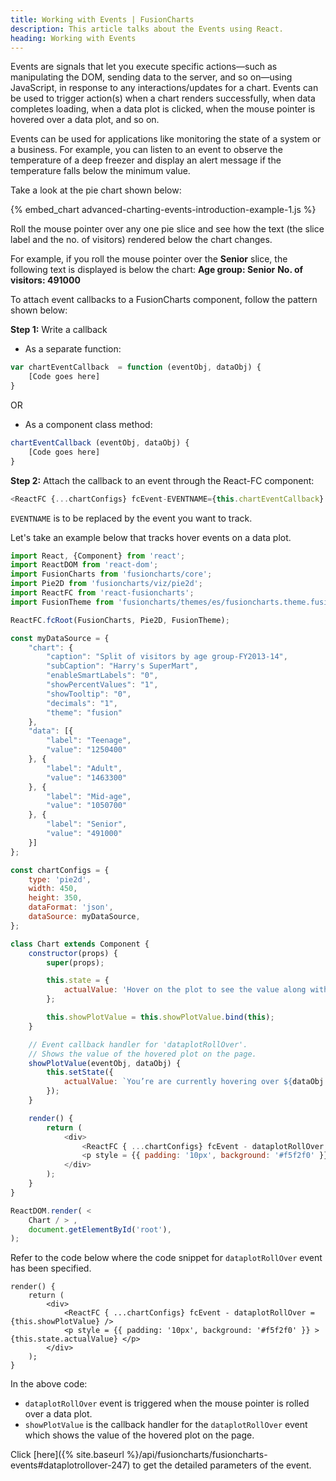 ```yaml
---
title: Working with Events | FusionCharts
description: This article talks about the Events using React.
heading: Working with Events
---
```


Events are signals that let you execute specific actions—such as manipulating the DOM, sending data to the server, and so on—using JavaScript, in response to any interactions/updates for a chart. Events can be used to trigger action(s) when a chart renders successfully, when data completes loading, when a data plot is clicked, when the mouse pointer is hovered over a data plot, and so on.

Events can be used for applications like monitoring the state of a system or a business. For example, you can listen to an event to observe the temperature of a deep freezer and display an alert message if the temperature falls below the minimum value.

Take a look at the pie chart shown below:

{% embed_chart advanced-charting-events-introduction-example-1.js %}

Roll the mouse pointer over any one pie slice and see how the text (the slice label and the no. of visitors) rendered below the chart changes.

For example, if you roll the mouse pointer over the __Senior__ slice, the following text is displayed is below the chart:
__Age group: Senior__
__No. of visitors: 491000__

To attach event callbacks to a FusionCharts component, follow the pattern shown below:

**Step 1:** Write a callback

* As a separate function:

```JavaScript
var chartEventCallback  = function (eventObj, dataObj) {
	[Code goes here]
}
```

OR

* As a component class method:

```JavaScript
chartEventCallback (eventObj, dataObj) {
	[Code goes here]
}
```

**Step 2:** Attach the callback to an event through the React-FC component:

```JavaScript
<ReactFC {...chartConfigs} fcEvent-EVENTNAME={this.chartEventCallback} />
```

`EVENTNAME` is to be replaced by the event you want to track.

Let's take an example below that tracks hover events on a data plot.

```JavaScript
import React, {Component} from 'react';
import ReactDOM from 'react-dom';
import FusionCharts from 'fusioncharts/core';
import Pie2D from 'fusioncharts/viz/pie2d';
import ReactFC from 'react-fusioncharts';
import FusionTheme from 'fusioncharts/themes/es/fusioncharts.theme.fusion';

ReactFC.fcRoot(FusionCharts, Pie2D, FusionTheme);

const myDataSource = {
    "chart": {
        "caption": "Split of visitors by age group-FY2013-14",
        "subCaption": "Harry's SuperMart",
        "enableSmartLabels": "0",
        "showPercentValues": "1",
        "showTooltip": "0",
        "decimals": "1",
        "theme": "fusion"
    },
    "data": [{
        "label": "Teenage",
        "value": "1250400"
    }, {
        "label": "Adult",
        "value": "1463300"
    }, {
        "label": "Mid-age",
        "value": "1050700"
    }, {
        "label": "Senior",
        "value": "491000"
    }]
};

const chartConfigs = {
    type: 'pie2d',
    width: 450,
    height: 350,
    dataFormat: 'json',
    dataSource: myDataSource,
};

class Chart extends Component {
    constructor(props) {
        super(props);

        this.state = {
            actualValue: 'Hover on the plot to see the value along with the label',
        };

        this.showPlotValue = this.showPlotValue.bind(this);
    }

    // Event callback handler for 'dataplotRollOver'.
    // Shows the value of the hovered plot on the page.
    showPlotValue(eventObj, dataObj) {
        this.setState({
            actualValue: `You’re are currently hovering over ${dataObj.categoryLabel} whose value is ${dataObj.displayValue}`,
        });
    }

    render() {
        return ( 
            <div>
                <ReactFC { ...chartConfigs} fcEvent - dataplotRollOver = {this.showPlotValue} />
                <p style = {{ padding: '10px', background: '#f5f2f0' }} > {this.state.actualValue} </p>
            </div>
        );
    }
}

ReactDOM.render( <
    Chart / > ,
    document.getElementById('root'),
);
```

Refer to the code below where the code snippet for `dataplotRollOver` event has been specified.

```
render() {
    return ( 
        <div>
            <ReactFC { ...chartConfigs} fcEvent - dataplotRollOver = {this.showPlotValue} />
            <p style = {{ padding: '10px', background: '#f5f2f0' }} > {this.state.actualValue} </p>
        </div>
    );
}
```

In the above code:

* `dataplotRollOver` event is triggered when the mouse pointer is rolled over a data plot. 
* `showPlotValue` is the callback handler for the `dataplotRollOver` event which shows the value of the hovered plot on the page.

Click [here]({% site.baseurl %}/api/fusioncharts/fusioncharts-events#dataplotrollover-247) to get the detailed parameters of the event.